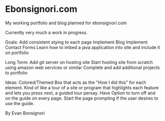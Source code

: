 # Ebonsignori.com
My working portfolio and blog planned for ebonsignori.com

Currently very much a work in progress.

Goals:
Add consistent stying to each page
Implement Blog
Implement Contact Forms
Learn how to imbed a java application into site and include it on portfolio

Long Term:
Add git server on hosting site
Start hosting site from scratch using amazon web services or similar
Complete and add additional projects to portfolio 

Ideas:
Colored/Themed Box that acts as the "How I did this" for each element.
Kind of like a tour of a site or program that highlights each feature and lets you press next, a guided tour persay.
Have Option to turn off and on the guide on every page. Start the page prompting if the user desires to use the guide.

By Evan Bonsignori
